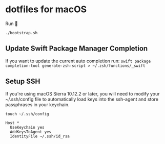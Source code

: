 # dotfiles for macOS

Run 🚀

```
./bootstrap.sh
```

## Update Swift Package Manager Completion

If you want to update the current auto completion run:
`swift package completion-tool generate-zsh-script > ~/.zsh/functions/_swift`

## Setup SSH

If you're using macOS Sierra 10.12.2 or later, you will need to modify your ~/.ssh/config file to automatically load keys into the ssh-agent and store passphrases in your keychain.

`touch ~/.ssh/config`

```
Host *
  UseKeychain yes
  AddKeysToAgent yes
  IdentityFile ~/.ssh/id_rsa
```
